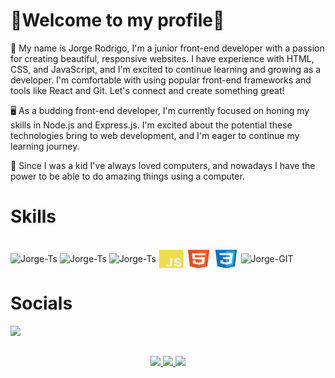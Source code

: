 # 🚀Welcome to my profile🚀
  
   💙 My name is Jorge Rodrigo, I'm a junior front-end developer with a passion for creating beautiful, responsive websites. I have experience with HTML, CSS, and JavaScript, and I'm excited to continue learning and growing as a developer. I'm comfortable with using popular front-end frameworks and tools like React and Git. Let's connect and create something great!
   
   🖥️ As a budding front-end developer, I'm currently focused on honing my skills in Node.js and Express.js. I'm excited about the potential these technologies bring to web development, and I'm eager to continue my learning journey.
   
   📖 Since I was a kid I've always loved computers, and nowadays I have the power to be able to do amazing things using a computer.
   
 # Skills
  <div style="display: inline_block"><br>
  
  <img align="center" alt="Jorge-Ts" height="30" width="40" src="https://cdn.jsdelivr.net/gh/devicons/devicon/icons/typescript/typescript-original.svg">
  <img align="center" alt="Jorge-Ts" height="30" width="40" src="https://cdn.jsdelivr.net/gh/devicons/devicon/icons/sass/sass-original.svg">
  <img align="center" alt="Jorge-Ts" height="30" width="40" src="https://cdn.jsdelivr.net/gh/devicons/devicon/icons/react/react-original.svg">
  <img align="center" alt="Jorge-Js" height="30" width="40" src="https://raw.githubusercontent.com/devicons/devicon/master/icons/javascript/javascript-plain.svg">
  <img align="center" alt="Jorge-HTML" height="30" width="40" src="https://raw.githubusercontent.com/devicons/devicon/master/icons/html5/html5-original.svg">
  <img align="center" alt="Jorge-CSS" height="30" width="40" src="https://raw.githubusercontent.com/devicons/devicon/master/icons/css3/css3-original.svg">
  <img align="center" alt="Jorge-GIT" height="30" width="40" src="https://cdn.jsdelivr.net/gh/devicons/devicon/icons/git/git-original.svg">
  </div>
   
   
 # Socials
   
   <div> 
  <a href="https://www.linkedin.com/in/jorge-rodrigo-monteiro-42b00b207/" target="_blank"><img src="https://img.shields.io/badge/LinkedIn-0077B5?style=for-the-badge&logo=linkedin&logoColor=white"></a>
   </div>
 
 
 ##
   
  <div align="center">
  <a href="https://github.com/Jorge-Rodrigo">
  <img height="180em" src="https://github-readme-stats.vercel.app/api?username=Jorge-Rodrigo&show_icons=true&theme=dark&include_all_commits=true&count_private=true"/>
  <img height="180em" src="https://github-readme-stats.vercel.app/api/top-langs/?username=Jorge-Rodrigo&layout=compact&langs_count=7&theme=dark"/>
  <img height="180em" src="https://github-readme-streak-stats.herokuapp.com/?user=Jorge-Rodrigo&theme=dark&hide_border=false"/>
  </div>
     

   
     


